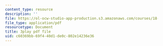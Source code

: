 ```yaml
---
content_type: resource
description: ''
file: https://ol-ocw-studio-app-production.s3.amazonaws.com/courses/18-02sc-multivariable-calculus-fall-2010/c60369bb69f440d1de0c802e14236e36_CCoTAyZ14XM.pdf
file_type: application/pdf
resourcetype: Document
title: 3play pdf file
uid: c60369bb-69f4-40d1-de0c-802e14236e36
---
```


